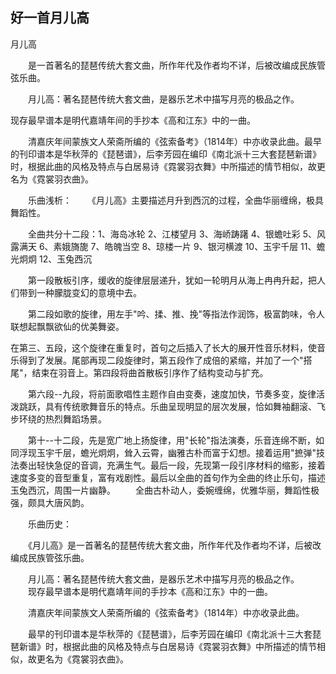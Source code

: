 ## 好一首月儿高  ##

月儿高

　　是一首著名的琵琶传统大套文曲，所作年代及作者均不详，后被改编成民族管弦乐曲。

　　月儿高：著名琵琶传统大套文曲，是器乐艺术中描写月亮的极品之作。

现存最早谱本是明代嘉靖年间的手抄本《高和江东》中的一曲。

　　清嘉庆年间蒙族文人荣斋所编的《弦索备考》（1814年）中亦收录此曲。最早的刊印谱本是华秋萍的《琵琶谱》，后李芳园在编印《南北派十三大套琵琶新谱》时，根据此曲的风格及特点与白居易诗《霓裳羽衣舞》中所描述的情节相似，故更名为《霓裳羽衣曲》。 

　　乐曲浅析：
　　《月儿高》主要描述月升到西沉的过程，全曲华丽缠绵，极具舞蹈性。 

　　全曲共分十二段：1、海岛冰轮 2、江楼望月 3、海峤踌躇 4、银蟾吐彩 5、风露满天 6、素娥旖旎 7、皓魄当空 8、琼楼一片 9、银河横渡 10、玉宇千层 11、蟾光炯炯 12、玉兔西沉

　　第一段散板引序，缓收的旋律层层递升，犹如一轮明月从海上冉冉升起，把人们带到一种朦胧变幻的意境中去。 

　　第二段如歌的旋律，用左手"吟、揉、推、挽"等指法作润饰，极富韵味，令人联想起飘飘欲仙的优美舞姿。

在第三、五段，这个旋律在重复时，首句之后插入了长大的展开性音乐材料，使音乐得到了发展。尾部再现二段旋律时，第五段作了成倍的紧缩，并加了一个"搭尾"，结束在羽音上。第四段将曲首散板引序作了结构变动与扩充。 

　　第六段--九段，将前面歌唱性主题作自由变奏，速度加快，节奏多变，旋律活泼跳跃，具有传统歌舞音乐的特点。乐曲呈现明显的层次发展，恰如舞袖翻滚、飞步环绕的热烈舞蹈场景。 

　　第十--十二段，先是宽广地上扬旋律，用"长轮"指法演奏，乐音连绵不断，如同浮现玉宇千层，蟾光炯炯，耸入云霄，幽雅古朴而富于幻想。接着运用"摭弹"技法奏出轻快急促的音调，充满生气。最后一段，先现第一段引序材料的缩影，接着速度多变的音型重复，富有戏剧性。最后以全曲的首句作为全曲的终止乐句，描述玉兔西沉，周围一片幽静。 
　　全曲古朴动人，委婉缠绵，优雅华丽，舞蹈性极强，颇具大唐风韵。

　　乐曲历史：

　　《月儿高》是一首著名的琵琶传统大套文曲，所作年代及作者均不详，后被改编成民族管弦乐曲。

　　月儿高：著名琵琶传统大套文曲，是器乐艺术中描写月亮的极品之作。
　　现存最早谱本是明代嘉靖年间的手抄本《高和江东》中的一曲。

　　清嘉庆年间蒙族文人荣斋所编的《弦索备考》（1814年）中亦收录此曲。

　　最早的刊印谱本是华秋萍的《琵琶谱》，后李芳园在编印《南北派十三大套琵琶新谱》时，根据此曲的风格及特点与白居易诗《霓裳羽衣舞》中所描述的情节相似，故更名为《霓裳羽衣曲》。